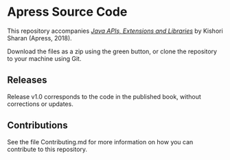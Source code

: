 # Apress Source Code

This repository accompanies [*Java APIs, Extensions and Libraries*](http://www.apress.com/9781484235454) by Kishori Sharan (Apress, 2018).

[comment]: #cover


Download the files as a zip using the green button, or clone the repository to your machine using Git.

## Releases

Release v1.0 corresponds to the code in the published book, without corrections or updates.

## Contributions

See the file Contributing.md for more information on how you can contribute to this repository.
